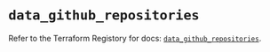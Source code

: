 # `data_github_repositories`

Refer to the Terraform Registory for docs: [`data_github_repositories`](https://registry.terraform.io/providers/integrations/github/5.42.0/docs/data-sources/repositories).
